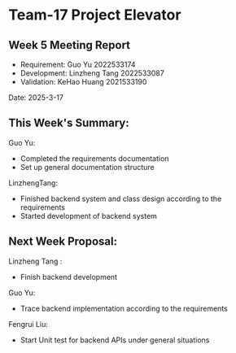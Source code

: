 # Team-17 Project Elevator 

## Week 5 Meeting Report 

- Requirement: Guo Yu 2022533174
- Development: Linzheng Tang 2022533087
- Validation: KeHao Huang 2021533190

Date: 2025-3-17

## This Week's Summary:

Guo Yu:

- Completed the requirements documentation
- Set up general documentation structure

LinzhengTang: 

- Finished backend system and class design according to the requirements
- Started development of backend system


## Next Week Proposal:

Linzheng Tang :

- Finish backend development

Guo Yu:

- Trace backend implementation according to the requirements

Fengrui Liu:

- Start Unit test for backend APIs under general situations